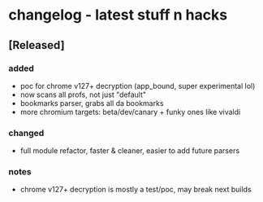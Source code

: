 # changelog - latest stuff n hacks

## [Released]

### added
- poc for chrome v127+ decryption (app_bound, super experimental lol)
- now scans all profs, not just "default"
- bookmarks parser, grabs all da bookmarks
- more chromium targets: beta/dev/canary + funky ones like vivaldi

### changed
- full module refactor, faster & cleaner, easier to add future parsers

### notes
- chrome v127+ decryption is mostly a test/poc, may break next builds
